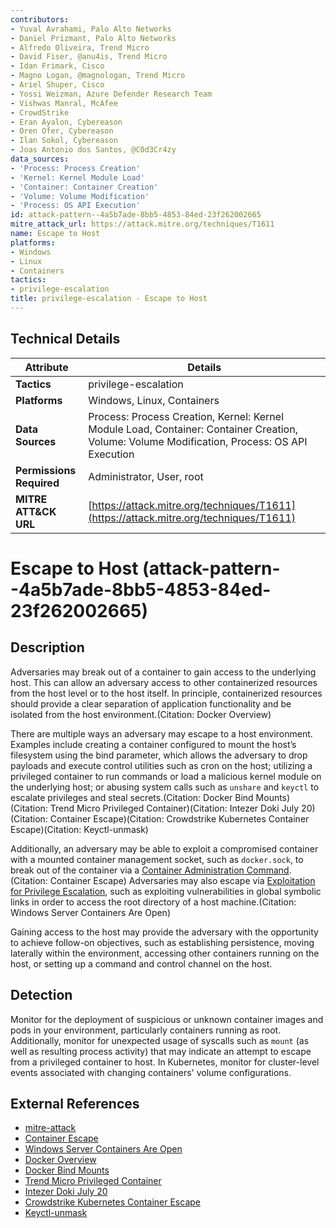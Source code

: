 ```yaml
---
contributors:
- Yuval Avrahami, Palo Alto Networks
- Daniel Prizmant, Palo Alto Networks
- Alfredo Oliveira, Trend Micro
- David Fiser, @anu4is, Trend Micro
- Idan Frimark, Cisco
- Magno Logan, @magnologan, Trend Micro
- Ariel Shuper, Cisco
- Yossi Weizman, Azure Defender Research Team
- Vishwas Manral, McAfee
- CrowdStrike
- Eran Ayalon, Cybereason
- Oren Ofer, Cybereason
- Ilan Sokol, Cybereason
- Joas Antonio dos Santos, @C0d3Cr4zy
data_sources:
- 'Process: Process Creation'
- 'Kernel: Kernel Module Load'
- 'Container: Container Creation'
- 'Volume: Volume Modification'
- 'Process: OS API Execution'
id: attack-pattern--4a5b7ade-8bb5-4853-84ed-23f262002665
mitre_attack_url: https://attack.mitre.org/techniques/T1611
name: Escape to Host
platforms:
- Windows
- Linux
- Containers
tactics:
- privilege-escalation
title: privilege-escalation - Escape to Host
---
```


## Technical Details

| Attribute | Details |
|-----------|----------|
| **Tactics** | privilege-escalation |
| **Platforms** | Windows, Linux, Containers |
| **Data Sources** | Process: Process Creation, Kernel: Kernel Module Load, Container: Container Creation, Volume: Volume Modification, Process: OS API Execution |
| **Permissions Required** | Administrator, User, root |
| **MITRE ATT&CK URL** | [https://attack.mitre.org/techniques/T1611](https://attack.mitre.org/techniques/T1611) |

# Escape to Host (attack-pattern--4a5b7ade-8bb5-4853-84ed-23f262002665)

## Description
Adversaries may break out of a container to gain access to the underlying host. This can allow an adversary access to other containerized resources from the host level or to the host itself. In principle, containerized resources should provide a clear separation of application functionality and be isolated from the host environment.(Citation: Docker Overview)

There are multiple ways an adversary may escape to a host environment. Examples include creating a container configured to mount the host’s filesystem using the bind parameter, which allows the adversary to drop payloads and execute control utilities such as cron on the host; utilizing a privileged container to run commands or load a malicious kernel module on the underlying host; or abusing system calls such as `unshare` and `keyctl` to escalate privileges and steal secrets.(Citation: Docker Bind Mounts)(Citation: Trend Micro Privileged Container)(Citation: Intezer Doki July 20)(Citation: Container Escape)(Citation: Crowdstrike Kubernetes Container Escape)(Citation: Keyctl-unmask)

Additionally, an adversary may be able to exploit a compromised container with a mounted container management socket, such as `docker.sock`, to break out of the container via a [Container Administration Command](https://attack.mitre.org/techniques/T1609).(Citation: Container Escape) Adversaries may also escape via [Exploitation for Privilege Escalation](https://attack.mitre.org/techniques/T1068), such as exploiting vulnerabilities in global symbolic links in order to access the root directory of a host machine.(Citation: Windows Server Containers Are Open)

Gaining access to the host may provide the adversary with the opportunity to achieve follow-on objectives, such as establishing persistence, moving laterally within the environment, accessing other containers running on the host, or setting up a command and control channel on the host.

## Detection
Monitor for the deployment of suspicious or unknown container images and pods in your environment, particularly containers running as root. Additionally, monitor for unexpected usage of syscalls such as <code>mount</code> (as well as resulting process activity) that may indicate an attempt to escape from a privileged container to host. In Kubernetes, monitor for cluster-level events associated with changing containers' volume configurations.

## External References
- [mitre-attack](https://attack.mitre.org/techniques/T1611)
- [Container Escape](https://0xn3va.gitbook.io/cheat-sheets/container/escaping)
- [Windows Server Containers Are Open](https://unit42.paloaltonetworks.com/windows-server-containers-vulnerabilities/)
- [Docker Overview](https://docs.docker.com/get-started/overview/)
- [Docker Bind Mounts](https://docs.docker.com/storage/bind-mounts/)
- [Trend Micro Privileged Container](https://www.trendmicro.com/en_us/research/19/l/why-running-a-privileged-container-in-docker-is-a-bad-idea.html)
- [Intezer Doki July 20](https://www.intezer.com/blog/cloud-security/watch-your-containers-doki-infecting-docker-servers-in-the-cloud/)
- [Crowdstrike Kubernetes Container Escape](https://www.crowdstrike.com/blog/cve-2022-0185-kubernetes-container-escape-using-linux-kernel-exploit/)
- [Keyctl-unmask](https://www.antitree.com/2020/07/keyctl-unmask-going-florida-on-the-state-of-containerizing-linux-keyrings/)
